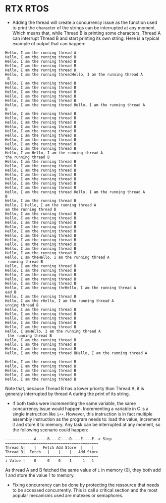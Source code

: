 # RTX RTOS

- Adding the thread will create a concurrency issue as the function used to
print the character of the strings can be interrupted at any moment. Which means
that, while Thread B is printing some characters, Thread A can interrupt Thread
B and start printing its own string. Here is a typical example of output that
can happen:

```
Hello, I am the running thread A
Hello, I am the running thread B
Hello, I am the running thread B
Hello, I am the running thread B
Hello, I am the running thread B
Hello, I am the running threadHello, I am the running thread A
 B
Hello, I am the running thread B
Hello, I am the running thread B
Hello, I am the running thread B
Hello, I am the running thread B
Hello, I am the running thread B
Hello, I am the running thread Hello, I am the running thread A
B
Hello, I am the running thread B
Hello, I am the running thread B
Hello, I am the running thread B
Hello, I am the running thread B
Hello, I am the running thread B
Hello, I am the running thread B
Hello, I am the running thread B
Hello, I am the running thread B
Hello, I am the running thread B
Hello, I am Hello, I am the running thread A
the running thread B
Hello, I am the running thread B
Hello, I am the running thread B
Hello, I am the running thread B
Hello, I am the running thread B
Hello, I am the running thread B
Hello, I am the running thread B
Hello, I am the running thread B
Hello, I am the running thread Hello, I am the running thread A
B
Hello, I am the running thread B
Hello, I Hello, I am the running thread A
am the running thread B
Hello, I am the running thread B
Hello, I am the running thread B
Hello, I am the running thread B
Hello, I am the running thread B
Hello, I am the running thread B
Hello, I am the running thread B
Hello, I am the running thread B
Hello, I am the running thread B
Hello, I am the running thread B
Hello, I am the running thread B
Hello, I am theHello, I am the running thread A
 running thread B
Hello, I am the running thread B
Hello, I am the running thread B
Hello, I am the running thread B
Hello, I am the running thread B
Hello, I am the running thread B
Hello, I am the running thrHello, I am the running thread A
ead B
Hello, I am the running thread B
Hello, I am the rHello, I am the running thread A
unning thread B
Hello, I am the running thread B
Hello, I am the running thread B
Hello, I am the running thread B
Hello, I am the running thread B
Hello, I am the running thread B
Hello, I amHello, I am the running thread A
 the running thread B
Hello, I am the running thread B
Hello, I am the running thread B
Hello, I am the running thread B
Hello, I am the running thread BHello, I am the running thread A

Hello, I am the running thread B
Hello, I am the running thread B
Hello, I am the running thread B
Hello, I am the running thread B
Hello, I am the running thread B

```
Note that, because Thread B has a lower priority than Thread A, it is generaly
interrupted by thread A during the print of its string.

- If both tasks were incrementing the same variable, the same concurrency issue
would happen. Incrementing a variable in C is a single instruction like `i++`.
However, this instruction is in fact multiple assembly instruction as the
program needs to: load the value, increment it and store it to memory. Any
task can be interrupted at any moment, so the following scenario could happen:

```
-------------A-----B----C----D----E----F--> Step
==========================================
Thread A|    |   Fetch Add Store  |    |
Thread B|  Fetch   |    |    |   Add Store
==========================================
i Value |    0     0    0    1     1   1
```

As thread A and B fetched the same value of `i` in memory (0), they both add 1
and store the value 1 to memory.

- Fixing concurrency can be done by protecting the ressource that needs to be
accessed concurrently. This is call a critical section and the most popular
mecanisms used are mutexes or semaphores.
